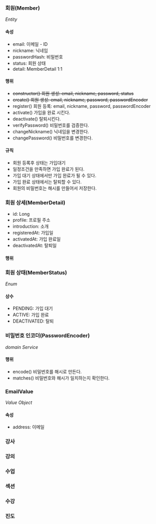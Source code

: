 ### 회원(Member)
_Entity_
#### 속성
- email: 이메일 - ID
- nickname: 닉네임
- passwordHash: 비밀번호
- status: 회원 상태
- detail: MemberDetail 1:1
#### 행위
- ~~constructor() 회원 생성: email, nickname, password, status~~
- ~~create() 회원 생성: email, nickname, password, passwordEncoder~~
- register() 회원 등록: email, nickname, password, passwordEncoder
- activate() 가입을 완료 시킨다.
- deactivate() 탈퇴시킨다.
- verifyPassword() 비밀번호를 검증한다.
- changeNickname() 닉네임을 변경한다.
- changePassword() 비밀번호를 변경한다.
#### 규칙
- 회원 등록후 상태는 가입대기
- 일정조건을 만족하면 가입 완료가 된다.
- 가입 대기 상태에서만 가입 완료가 될 수 있다.
- 가입 완료 상태에서는 탈퇴할 수 있다.
- 회원의 비밀번호는 해시를 만들어서 저장한다.

### 회원 상세(MemberDetail)
- id: Long
- profile: 프로필 주소
- introduction: 소개
- registeredAt: 가입일
- activatedAt: 가입 완료일
- deactivatedAt: 탈퇴일
#### 행위


### 회원 상태(MemberStatus)
_Enum_
#### 상수
- PENDING: 가입 대기
- ACTIVE: 가입 완료
- DEACTIVATED: 탈퇴

### 비밀번호 인코더(PasswordEncoder)
_domain Service_
#### 행위
- encode() 비밀번호를 해시로 만든다.
- matches() 비밀번호와 해시가 일치하는지 확인한다.

### EmailValue
_Value Object_
#### 속성
- address: 이메일

### 강사

### 강의

### 수업

### 섹션

### 수강

### 진도
